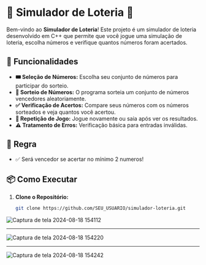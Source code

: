 # 🎰 Simulador de Loteria 🎰

Bem-vindo ao **Simulador de Loteria**! Este projeto é um simulador de loteria desenvolvido em C++ que permite que você jogue uma simulação de loteria, escolha números e verifique quantos números foram acertados. 

## 🚀 Funcionalidades

- **🎟️ Seleção de Números:** Escolha seu conjunto de números para participar do sorteio.
- **🎲 Sorteio de Números:** O programa sorteia um conjunto de números vencedores aleatoriamente.
- **✅ Verificação de Acertos:** Compare seus números com os números sorteados e veja quantos você acertou.
- **🔄 Repetição de Jogo:** Jogue novamente ou saia após ver os resultados.
- **⚠️ Tratamento de Erros:** Verificação básica para entradas inválidas.

## 🚀 Regra

- ✅ Será vencedor se acertar no mínimo 2 numeros!

## 📦 Como Executar

1. **Clone o Repositório:**
   ```bash
   git clone https://github.com/SEU_USUARIO/simulador-loteria.git
![Captura de tela 2024-08-18 154112](https://github.com/user-attachments/assets/44269e23-e7ef-48f4-ab5f-44c33286aaf5)

*********************************************************************************************************************

![Captura de tela 2024-08-18 154220](https://github.com/user-attachments/assets/69395335-169d-4797-bbbb-e96b8e974fd7)

*********************************************************************************************************************

![Captura de tela 2024-08-18 154242](https://github.com/user-attachments/assets/1692bd35-3585-4ccb-b2eb-ef21ec45fa5a)
